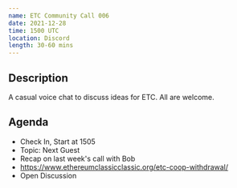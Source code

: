 ```yaml
---
name: ETC Community Call 006
date: 2021-12-28
time: 1500 UTC
location: Discord
length: 30-60 mins
---
```


## Description

A casual voice chat to discuss ideas for ETC. All are welcome.

## Agenda

- Check In, Start at 1505
- Topic: Next Guest
- Recap on last week's call with Bob
- https://www.ethereumclassicclassic.org/etc-coop-withdrawal/
- Open Discussion
